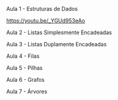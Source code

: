 Aula 1 - Estruturas de Dados

https://youtu.be/_YGUd953eAo

Aula 2 - Listas Simplesmente Encadeadas

Aula 3 - Listas Duplamente Encadeadas

Aula 4 - Filas

Aula 5 - Pilhas

Aula 6 - Grafos

Aula 7 - Árvores
